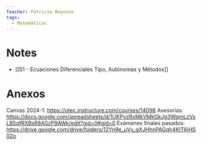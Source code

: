 ```yaml
---
Teacher: Patricia Reynoso
tags:
  - Matemáticas
---
```

# Notes
- [[S1 - Ecuaciones Diferenciales Tipo, Autónomas y Métodos]]
# Anexos
Canvas 2024-1: https://utec.instructure.com/courses/14098
Asesorías: https://docs.google.com/spreadsheets/d/1UKPyzRxMkVMkGkJg3WqmLzVsLB5qfRXBsR8ASzP9AWk/edit?gid=0#gid=0
Exámenes finales pasados: https://drive.google.com/drive/folders/12Yn9e_uVv_gXJHhnPAGqh4KIT6jHS02o